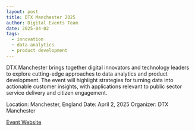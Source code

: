```yaml
---
layout: post
title: DTX Manchester 2025
author: Digital Events Team
date: 2025-04-02
tags:
  - innovation
  - data analytics
  - product development
---
```


DTX Manchester brings together digital innovators and technology leaders to explore cutting-edge approaches to data analytics and product development. The event will highlight strategies for turning data into actionable customer insights, with applications relevant to public sector service delivery and citizen engagement.

Location: Manchester, England
Date: April 2, 2025
Organizer: DTX Manchester

[Event Website](https://www.dtxevents.io/manchester)
